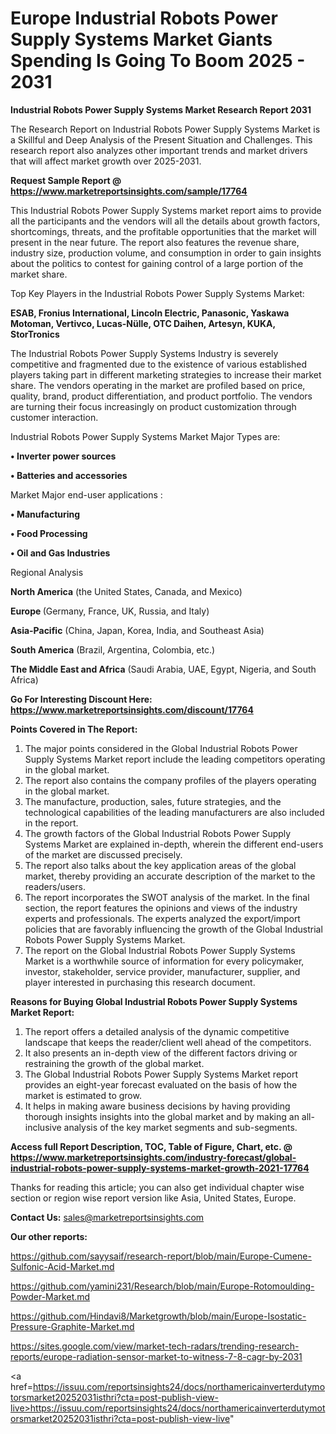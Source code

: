 # Europe Industrial Robots Power Supply Systems Market Giants Spending Is Going To Boom 2025 - 2031

<strong>Industrial Robots Power Supply Systems Market Research Report 2031</strong>

The Research Report on Industrial Robots Power Supply Systems Market is a Skillful and Deep Analysis of the Present Situation and Challenges. This research report also analyzes other important trends and market drivers that will affect market growth over 2025-2031.

<strong>Request Sample Report @ <a href=https://www.marketreportsinsights.com/sample/17764>https://www.marketreportsinsights.com/sample/17764</a></strong>

This Industrial Robots Power Supply Systems market report aims to provide all the participants and the vendors will all the details about growth factors, shortcomings, threats, and the profitable opportunities that the market will present in the near future. The report also features the revenue share, industry size, production volume, and consumption in order to gain insights about the politics to contest for gaining control of a large portion of the market share.

Top Key Players in the Industrial Robots Power Supply Systems Market:

<strong>ESAB, Fronius International, Lincoln Electric, Panasonic, Yaskawa Motoman, Vertivco, Lucas-Nülle, OTC Daihen, Artesyn, KUKA, StorTronics</strong>

The Industrial Robots Power Supply Systems Industry is severely competitive and fragmented due to the existence of various established players taking part in different marketing strategies to increase their market share. The vendors operating in the market are profiled based on price, quality, brand, product differentiation, and product portfolio. The vendors are turning their focus increasingly on product customization through customer interaction.

Industrial Robots Power Supply Systems Market Major Types are:

<strong>• Inverter power sources

• Batteries and accessories</strong>

Market Major end-user applications :

<strong>• Manufacturing

• Food Processing

• Oil and Gas Industries</strong>

Regional Analysis

</u><strong><b>North America</b></strong> (the United States, Canada, and Mexico)

<strong><b>Europe </b></strong>(Germany, France, UK, Russia, and Italy)

<strong><b>Asia-Pacific</b></strong> (China, Japan, Korea, India, and Southeast Asia)

<strong><b>South America</b></strong> (Brazil, Argentina, Colombia, etc.)

<strong><b>The Middle East and Africa</b></strong> (Saudi Arabia, UAE, Egypt, Nigeria, and South Africa)

<strong>Go For Interesting Discount Here: <a href=https://www.marketreportsinsights.com/discount/17764>https://www.marketreportsinsights.com/discount/17764</a></strong>

<strong>Points Covered in The Report:</strong>
<ol>
  <li>The major points considered in the Global Industrial Robots Power Supply Systems Market report include the leading competitors operating in the global market.</li>
  <li>The report also contains the company profiles of the players operating in the global market.</li>
  <li>The manufacture, production, sales, future strategies, and the technological capabilities of the leading manufacturers are also included in the report.</li>
  <li>The growth factors of the Global Industrial Robots Power Supply Systems Market are explained in-depth, wherein the different end-users of the market are discussed precisely.</li>
  <li>The report also talks about the key application areas of the global market, thereby providing an accurate description of the market to the readers/users.</li>
  <li>The report incorporates the SWOT analysis of the market. In the final section, the report features the opinions and views of the industry experts and professionals. The experts analyzed the export/import policies that are favorably influencing the growth of the Global Industrial Robots Power Supply Systems Market.</li>
  <li>The report on the Global Industrial Robots Power Supply Systems Market is a worthwhile source of information for every policymaker, investor, stakeholder, service provider, manufacturer, supplier, and player interested in purchasing this research document.</li>
</ol>
<strong>Reasons for Buying Global Industrial Robots Power Supply Systems Market Report:</strong>

<ol>
  <li>The report offers a detailed analysis of the dynamic competitive landscape that keeps the reader/client well ahead of the competitors.</li>
  <li>It also presents an in-depth view of the different factors driving or restraining the growth of the global market.</li>
  <li>The Global Industrial Robots Power Supply Systems Market report provides an eight-year forecast evaluated on the basis of how the market is estimated to grow.</li>
  <li>It helps in making aware business decisions by having providing thorough insights insights into the global market and by making an all-inclusive analysis of the key market segments and sub-segments.</li>
</ol>
<strong>Access full Report Description, TOC, Table of Figure, Chart, etc. @ <a href=https://www.marketreportsinsights.com/industry-forecast/global-industrial-robots-power-supply-systems-market-growth-2021-17764>https://www.marketreportsinsights.com/industry-forecast/global-industrial-robots-power-supply-systems-market-growth-2021-17764</a></strong>


Thanks for reading this article; you can also get individual chapter wise section or region wise report version like Asia, United States, Europe.

<strong>Contact Us:</strong>
sales@marketreportsinsights.com

<strong>Our other reports:</strong>

<a href=https://github.com/sayysaif/research-report/blob/main/Europe-Cumene-Sulfonic-Acid-Market.md>https://github.com/sayysaif/research-report/blob/main/Europe-Cumene-Sulfonic-Acid-Market.md</a>

<a href=https://github.com/yamini231/Research/blob/main/Europe-Rotomoulding-Powder-Market.md>https://github.com/yamini231/Research/blob/main/Europe-Rotomoulding-Powder-Market.md</a>

<a href=https://github.com/Hindavi8/Marketgrowth/blob/main/Europe-Isostatic-Pressure-Graphite-Market.md>https://github.com/Hindavi8/Marketgrowth/blob/main/Europe-Isostatic-Pressure-Graphite-Market.md</a>

<a href=https://sites.google.com/view/market-tech-radars/trending-research-reports/europe-radiation-sensor-market-to-witness-7-8-cagr-by-2031>https://sites.google.com/view/market-tech-radars/trending-research-reports/europe-radiation-sensor-market-to-witness-7-8-cagr-by-2031</a>

<a href=https://issuu.com/reportsinsights24/docs/northamericainverterdutymotorsmarket20252031isthri?cta=post-publish-view-live>https://issuu.com/reportsinsights24/docs/northamericainverterdutymotorsmarket20252031isthri?cta=post-publish-view-live</a>"
